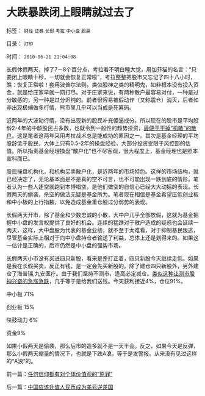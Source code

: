 # 大跌暴跌闭上眼睛就过去了

标签： `财经` `证券` `长假` `考拉` `中小盘` `股票` 

目录： `打印`

时间： `2010-06-21 21:04:08`

长假休假两天，掉了7－8个百分点，考拉看不明白睡大觉，用加菲猫的名言：“只要闭上眼睛十秒，一切就会恢复正常啦”，考拉整整把股市又忘记了四十八小时，瞧：恢复正常啦！套用波普尔法则，类似股神之类的精明鬼，如非根本没有投入资金，就是给庄家早就一网打尽。对于庄家来说，有两种散户最容易对付，一种是过分敏感的，另一种是过分迟钝的。前者很容易被假动作（又称震仓）消灭，后者如非出现极端做多行情，熊市里几乎可以当成是死筹码。

近两年的大波动行情，没有出现新的股民补充傻逼成分，所以现在的股市是平均股龄2-4年的中龄股民占多数，也就令到一般性的趋势投资，[最便于干掉“机敏”的散户](../../../2009/5/20/庄家机构如何猎杀机敏的散户.md)。这是笔者这两年采用考拉战术总是能成功的原因之一。其次是基金经理的平均股龄低于股民，大体上只有0.5-2年的操盘经验，大部分投资受限于风控部的估值。所以指责基金经理操盘“散户化”也不尽客观，很大程度上，基金经理也是照本宣科而已。

股民操盘机构化，和机构买卖散户化，是近两年的市场特色。这样的市场结构，就已经决定了，无论基本面是不是真的空不可言，也不可能出现一跌到底的情形。笔者认为一些人逢空就跑到本博唱空，是他们做空的自信心已经大大动摇的表现。长假两天的偷袭，杀空的做法无疑是基金所为。笔者现在相信是基金希望压低创业板和中小板的上行指数，以免造成基金重仓股过分弱势的表现。

长假两天开市，除了基金和少数忠诚的小散，大中户几乎全部放假，这就为基金把握中小盘的发言权提供了良好的机会。连续的猛跌对于散户造成的疑惑也会延续一两天，这样，大中盘股为代表的基金业绩，就不至于太难看，对于抑制基民叛逃，尽管基金实际上相对于向中小盘持仓者输送了利益，总体上还是划得来的。如果这一估计是正确的，后市仍然是中小盘的强势市场。

长假两天小市没有买进四只新股，看来是歪打正着，四只新股今天继续走低。如果是我在长假买卖，反正有钱，是一定会先买新股的。除了建仓四只新股外，另外建仓了海普瑞,九安医疗。由于我们坚持不测市，逢高必定减仓。[类似这种让测市股神兴奋的急涨急跌](../../../2010/5/10/逢大跌打击散户自信心是庄托的伎俩.md)，几乎等于是给我们送钱。今天获利接近4%，仓位91%。

中小板 71%

创业板 15%

陕鼓动力 6%

资金9%

如果小假两天是偷袭，那么后市的造多就不是一天半会。反之，如果今天是反弹，那么小假两天缩量的情况下，也就是下跌A浪，等于是发警报。从来没有见过这样的“A浪”的。



前一篇：[任何信仰都有对个体价值观的“原罪”](../../../2010/6/20/任何信仰都有对个体价值观的“原罪”.md)

后一篇：[中国应该升值人民币成为美元逆差国](../../../2010/6/21/中国应该升值人民币成为美元逆差国.md)